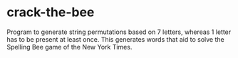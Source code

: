 # crack-the-bee
Program to generate string permutations based on 7 letters, whereas 1 letter has to be present at least once. This generates words that aid to solve the Spelling Bee game of the New York Times.
